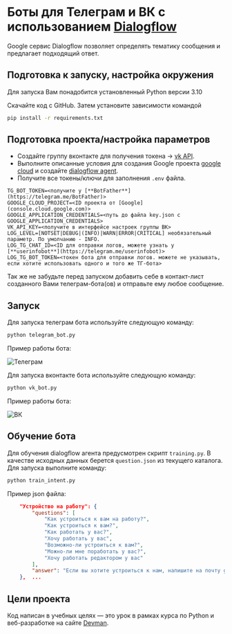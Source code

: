 # Боты для Телеграм и ВК с использованием [Dialogflow](https://cloud.google.com/dialogflow?hl=ru)
Google сервис Dialogflow позволяет определять тематику сообщения и предлагает подходящий ответ.

## Подготовка к запуску, настройка окружения

Для запуска Вам понадобится установленный Python версии 3.10

Скачайте код с GitHub. Затем установите зависимости командой

```sh
pip install -r requirements.txt
```

## Подготовка проекта/настройка параметров

- Создайте группу вконтакте для получения токена -> [vk API](https://vk.com/dev/bots_docs).
- Выполните описанные условия для создания Google проекта [google cloud](https://cloud.google.com/dialogflow/docs/quick/api) и создайте [dialogflow agent](https://cloud.google.com/dialogflow/docs/quick/api).
- Получите все токены/ключи для заполнения `.env` файла.

```.env
TG_BOT_TOKEN=<получите у [**BotFather**](https://telegram.me/BotFather)>
GOOGLE_CLOUD_PROJECT=<ID проекта от [Google](console.cloud.google.com)>
GOOGLE_APPLICATION_CREDENTIALS=<путь до файла key.json с GOOGLE_APPLICATION_CREDENTIALS>
VK_API_KEY=<получите в интерфейсе настроек группы ВК>
LOG_LEVEL=[NOTSET|DEBUG|(INFO)|WARN|ERROR|CRITICAL] необязательный параметр. По умолчанию - INFO.
LOG_TG_CHAT_ID=<ID для отправки логов, можете узнать у [**userinfobot**](https://telegram.me/userinfobot)>
LOG_TG_BOT_TOKEN=<токен бота для отправки логов. можете не указывать, если хотите использовать одного и того же ТГ-бота>
```

Так же не забудьте перед запуском добавить себе в контакт-лист созданного Вами телеграм-бота(ов) и отправьте ему любое сообщение.

## Запуск

Для запуска телеграм бота используйте следующую команду:

```sh
python telegram_bot.py
```

Пример работы бота:

![Телеграм](https://dvmn.org/filer/canonical/1569214094/323/)

Для запуска вконтакте бота используйте следующую команду:

```sh
python vk_bot.py
```

Пример работы бота:

![ВК](https://dvmn.org/filer/canonical/1569214089/322/)


## Обучение бота

Для обучения dialogflow агента предусмотрен скрипт `training.py`. В качестве исходных данных берется `question.json` из текущего каталога.
Для запуска выполните команду:

```sh
python train_intent.py
```

Пример json файла:

```json
    "Устройство на работу": {
        "questions": [
            "Как устроиться к вам на работу?",
            "Как устроиться к вам?",
            "Как работать у вас?",
            "Хочу работать у вас",
            "Возможно-ли устроиться к вам?",
            "Можно-ли мне поработать у вас?",
            "Хочу работать редактором у вас"
        ],
        "answer": "Если вы хотите устроиться к нам, напишите на почту game-of-verbs@gmail.com мини-эссе о себе и прикрепите ваше портфолио."
    },  ...
```

## Цели проекта

Код написан в учебных целях — это урок в рамках курса по Python и веб-разработке на сайте [Devman](https://dvmn.org).
